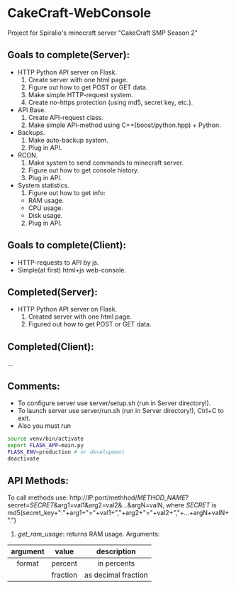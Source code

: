 # CakeCraft-WebConsole
Project for Spiralio's minecraft server "CakeCraft SMP Season 2"
## Goals to complete(Server):
- HTTP Python API server on Flask.
  1. Create server with one html page.
  2. Figure out how to get POST or GET data.
  3. Make simple HTTP-request system.
  4. Create no-https protection (using md5, secret key, etc.).
- API Base.
  1. Create API-request class.
  2. Make simple API-method using C++(boost/python.hpp) + Python.
- Backups.
  1. Make auto-backup system.
  2. Plug in API.
- RCON.
  1. Make system to send commands to minecraft server.
  2. Figure out how to get console history.
  3. Plug in API.
- System statistics.
  1. Figure out how to get info:
    - RAM usage.
    - CPU usage.
    - Disk usage.
  2. Plug in API.
## Goals to complete(Client):
- HTTP-requests to API by js.
- Simple(at first) html+js web-console.
## Completed(Server):
- HTTP Python API server on Flask.
  1. Created server with one html page.
  2. Figured out how to get POST or GET data.
## Completed(Client):
...
## Comments:
- To configure server use server/setup.sh (run in Server directory!).
- To launch server use server/run.sh (run in Server directory!), Ctrl+C to exit.
- Also you must run
```bash
source venv/bin/activate
export FLASK_APP=main.py
FLASK_ENV=production # or development
deactivate
```
## API Methods:
To call methods use:
http://IP:port/methhod/*METHOD_NAME*?secret=*SECRET*&arg1=val1&arg2=val2&...&argN=valN, where *SECRET* is md5(secret_key+":"+arg1+"="+val1+","+arg2+"="+val2+","+...+argN+valN+".")
1. *get_ram_usage*: returns RAM usage. Arguments:

| argument |   value  | description |
|:--------:|:--------:|:-----------:|
|  format  |  percent | in percents |
|          | fraction | as decimal fraction |

